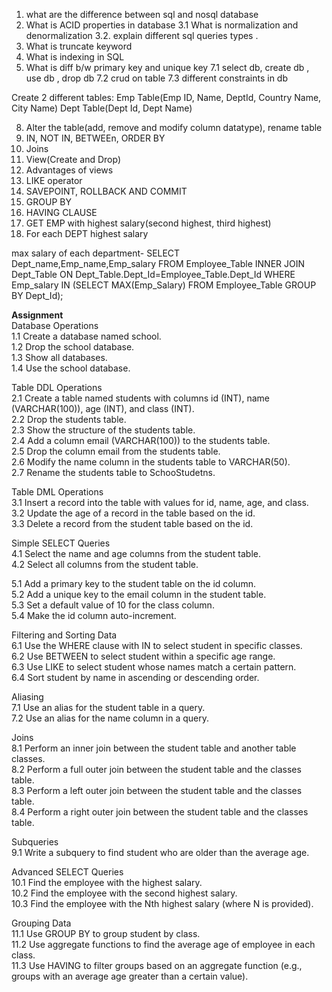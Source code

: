 1. what are the difference between sql and nosql database
2. What is ACID properties in database
3.1 What is normalization and denormalization
3.2. explain different sql queries types .
4. What is truncate keyword
5. What is indexing in SQL
6. What is diff b/w primary key and unique key
7.1 select db, create db , use db , drop db
7.2 crud on table
7.3 different constraints in db


Create 2 different tables: Emp Table(Emp ID, Name, DeptId, Country Name, City Name)
Dept Table(Dept Id, Dept Name)

8. Alter the table(add, remove and modify column datatype), rename table
9. IN, NOT IN, BETWEEn, ORDER BY
10. Joins
11. View(Create and Drop)
12. Advantages of views
13. LIKE operator
14. SAVEPOINT, ROLLBACK AND COMMIT
15. GROUP BY
16. HAVING CLAUSE
17. GET EMP with highest salary(second highest, third highest)
18. For each DEPT highest salary

max salary of each department- 
SELECT Dept_name,Emp_name,Emp_salary FROM Employee_Table
INNER JOIN 
Dept_Table
ON Dept_Table.Dept_Id=Employee_Table.Dept_Id
WHERE Emp_salary IN (SELECT MAX(Emp_Salary) FROM Employee_Table GROUP BY Dept_Id);    

**Assignment**       
Database Operations   
1.1 Create a database named school.    
1.2 Drop the school database.    
1.3 Show all databases.    
1.4 Use the school database.    

Table DDL Operations    
2.1 Create a table named students with columns id (INT), name (VARCHAR(100)), age (INT), and class (INT).    
2.2 Drop the students table.    
2.3 Show the structure of the students table.   
2.4 Add a column email (VARCHAR(100)) to the students table.    
2.5 Drop the column email from the students table.    
2.6 Modify the name column in the students table to VARCHAR(50).     
2.7 Rename the students table to SchooStudetns.    

Table DML Operations     
3.1 Insert a record into the table with values for id, name, age, and class.    
3.2 Update the age of a record in the table based on the id.    
3.3 Delete a record from the student table based on the id.    

Simple SELECT Queries   
4.1 Select the name and age columns from the student table.    
4.2 Select all columns from the student table.        

5.1 Add a primary key to the student table on the id column.    
5.2 Add a unique key to the email column in the student table.     
5.3 Set a default value of 10 for the class column.     
5.4 Make the id column auto-increment.     

Filtering and Sorting Data    
6.1 Use the WHERE clause with IN to select student in specific classes.    
6.2 Use BETWEEN to select student within a specific age range.    
6.3 Use LIKE to select student whose names match a certain pattern.    
6.4 Sort student by name in ascending or descending order.    

Aliasing   
7.1 Use an alias for the student table in a query.    
7.2 Use an alias for the name column in a query.    

Joins    
8.1 Perform an inner join between the student table and another table classes.    
8.2 Perform a full outer join between the student table and the classes table.    
8.3 Perform a left outer join between the student table and the classes table.     
8.4 Perform a right outer join between the student table and the classes table.

Subqueries   
9.1 Write a subquery to find student who are older than the average age.    
    
Advanced SELECT Queries    
10.1 Find the employee with the highest salary.    
10.2 Find the employee with the second highest salary.    
10.3 Find the employee with the Nth highest salary (where N is provided).    

Grouping Data    
11.1 Use GROUP BY to group student by class.    
11.2 Use aggregate functions to find the average age of employee in each class.    
11.3 Use HAVING to filter groups based on an aggregate function (e.g., groups with an average age greater than a certain value).    

